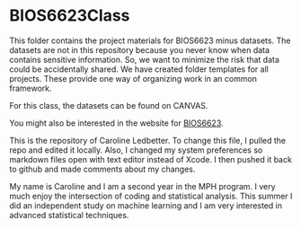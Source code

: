 # BIOS6623Class

This folder contains the project materials for BIOS6623 minus datasets.  The datasets are not in this repository because you never know when data contains sensitive information. So, we want to minimize the risk that data could be accidentally shared. We have created folder templates for all projects. These provide one way of organizing work in an common framework.

For this class, the datasets can be found on CANVAS.

You might also be interested in the website for [BIOS6623](https://bios6623-ucd.github.io).

This is the repository of Caroline Ledbetter. To change this file, I pulled the repo and edited it locally. Also, I changed my system preferences so markdown files open with text editor instead of Xcode. I then pushed it back to github and made comments about my changes. 

My name is Caroline and I am a second year in the MPH program. I very much enjoy the intersection of coding and statistical analysis. This summer I did an independent study on machine learning and I am very interested in advanced statistical techniques. 